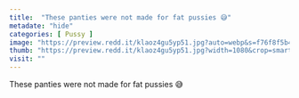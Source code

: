 ```yaml
---
title:  "These panties were not made for fat pussies 😅"
metadate: "hide"
categories: [ Pussy ]
image: "https://preview.redd.it/klaoz4gu5yp51.jpg?auto=webp&s=f76f8f5b4074f3eca99eca4f04fbe5469c9e3c3a"
thumb: "https://preview.redd.it/klaoz4gu5yp51.jpg?width=1080&crop=smart&auto=webp&s=a1d843e13f85331167c2a9da550c169210f8011b"
visit: ""
---
```

These panties were not made for fat pussies 😅
